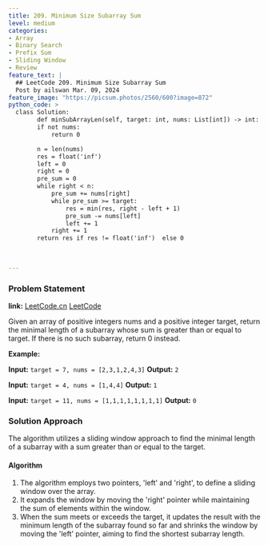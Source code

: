 ```yaml
---
title: 209. Minimum Size Subarray Sum
level: medium
categories:
- Array
- Binary Search
- Prefix Sum
- Sliding Window
- Review
feature_text: |
  ## LeetCode 209. Minimum Size Subarray Sum
  Post by ailswan Mar. 09, 2024
feature_image: "https://picsum.photos/2560/600?image=872"
python_code: >
  class Solution:
        def minSubArrayLen(self, target: int, nums: List[int]) -> int:
        if not nums:
            return 0

        n = len(nums)
        res = float('inf') 
        left = 0
        right = 0
        pre_sum = 0
        while right < n:
            pre_sum += nums[right]
            while pre_sum >= target:
                res = min(res, right - left + 1)
                pre_sum -= nums[left]
                left += 1   
            right += 1
        return res if res != float('inf')  else 0
        
         
       
---
```


### Problem Statement
**link:**
[LeetCode.cn](https://leetcode.cn/problems/minimum-size-subarray-sum/)
[LeetCode](https://leetcode.com/minimum-size-subarray-sum/)

Given an array of positive integers nums and a positive integer target, return the minimal length of a 
subarray
 whose sum is greater than or equal to target. If there is no such subarray, return 0 instead.

**Example:**

**Input:** `target = 7, nums = [2,3,1,2,4,3]`
**Output:** `2`
 
**Input:** `target = 4, nums = [1,4,4]`
**Output:** `1`

**Input:** `target = 11, nums = [1,1,1,1,1,1,1,1]`
**Output:** `0`

### Solution Approach

The algorithm utilizes a sliding window approach to find the minimal length of a subarray with a sum greater than or equal to the target.

#### Algorithm
1. The algorithm employs two pointers, 'left' and 'right', to define a sliding window over the array.
2. It expands the window by moving the 'right' pointer while maintaining the sum of elements within the window.
3. When the sum meets or exceeds the target, it updates the result with the minimum length of the subarray found so far and shrinks the window by moving the 'left' pointer, aiming to find the shortest subarray length.